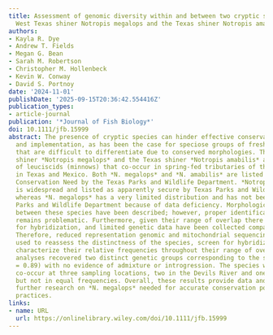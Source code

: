 ```yaml
---
title: Assessment of genomic diversity within and between two cryptic shiners, the
  West Texas shiner Notropis megalops and the Texas shiner Notropis amabilis*
authors:
- Kayla R. Dye
- Andrew T. Fields
- Megan G. Bean
- Sarah M. Robertson
- Christopher M. Hollenbeck
- Kevin W. Conway
- David S. Portnoy
date: '2024-11-01'
publishDate: '2025-09-15T20:36:42.554416Z'
publication_types:
- article-journal
publication: '*Journal of Fish Biology*'
doi: 10.1111/jfb.15999
abstract: The presence of cryptic species can hinder effective conservation planning
  and implementation, as has been the case for speciose groups of freshwater fishes
  that are difficult to differentiate due to conserved morphologies. The West Texas
  shiner *Notropis megalops* and the Texas shiner *Notropis amabilis* are a cryptic pair
  of leuciscids (minnows) that co-occur in spring-fed tributaries of the Rio Grande
  in Texas and Mexico. Both *N. megalops* and *N. amabilis* are listed as Species of Greatest
  Conservation Need by the Texas Parks and Wildlife Department. *Notropis amabilis*
  is widespread and listed as apparently secure by Texas Parks and Wildlife Department
  whereas *N. megalops* has a very limited distribution and has not been ranked by Texas
  Parks and Wildlife Department because of data deficiency. Morphological differences
  between these species have been described; however, proper identification in situ
  remains problematic. Furthermore, given their range of overlap there is potential
  for hybridization, and limited genetic data have been collected comparing the species.
  Therefore, reduced representation genomic and mitochondrial sequencing data were
  used to reassess the distinctness of the species, screen for hybridization, and
  characterize their relative frequencies throughout their range of overlap. Genomic
  analyses recovered two distinct genetic groups corresponding to the species (F'CT
  = 0.89) with no evidence of admixture or introgression. The species were found to
  co-occur at three sampling locations, two in the Devils River and one in the Pecos,
  but not in equal frequencies. Overall, these results provide data and tools for
  further research on *N. megalops* needed for accurate conservation policies and management
  practices.
links:
- name: URL
  url: https://onlinelibrary.wiley.com/doi/10.1111/jfb.15999
---
```

